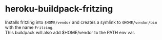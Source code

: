 heroku-buildpack-fritzing
=========================

Installs fritzing into `$HOME/vendor` and creates a symlink to `$HOME/vendor/bin` with the name `Fritzing`.  
This buildpack will also add $HOME/vendor to the PATH env var.
